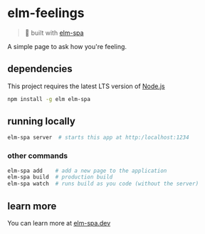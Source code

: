 # elm-feelings

> 🌳  built with [elm-spa](https://elm-spa.dev)

A simple page to ask how you're feeling.

## dependencies

This project requires the latest LTS version of [Node.js](https://nodejs.org/)

```bash
npm install -g elm elm-spa
```

## running locally

```bash
elm-spa server  # starts this app at http:/localhost:1234
```

### other commands

```bash
elm-spa add    # add a new page to the application
elm-spa build  # production build
elm-spa watch  # runs build as you code (without the server)
```

## learn more

You can learn more at [elm-spa.dev](https://elm-spa.dev)
